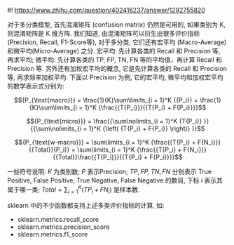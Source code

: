 #! https://www.zhihu.com/question/402416237/answer/1292755820

[comment]: <> (Answer URL: https://www.zhihu.com/question/402416237/answer/1292755820)
[comment]: <> (Question Title: 机器学习多分类模型如何进行评估？)
[comment]: <> (Author Name: 采石工)
[comment]: <> (Create Time: 2020-06-20 10:23:03)

对于多分类模型, 首先混淆矩阵 (confusion matrix) 仍然是可用的, 如果类别为 K, 则混淆矩阵是 K 维方阵. 我们知道, 由混淆矩阵可以衍生出很多评价指标 (Precision, Recall, F1-Score等), 对于多分类, 它们还有宏平均 (Macro-Average) 和微平均(Micro-Average) 之分. 宏平均: 先计算各类的 Recall 和 Precision 等, 再求平均; 微平均: 先计算各类的 TP, FP, TN, FN 等的平均值，再计算 Recall 和 Precision 等. 另外还有加权宏平均的概念, 它是先计算各类的 Recall 和 Precision 等, 再求频率加权平均. 下面以 Precision 为例, 它的宏平均, 微平均和加权宏平均的数学表示式分别为:

$${P_{\text{macro}}} = \frac{1}{K}\sum\limits_{i = 1}^K {{P_i}} =
\frac{1}{K}\sum\limits_{i = 1}^K {\frac{{T{P_i}}}{{T{P_i} + F{P_i}}}}$$

$${P_{\text{micro}}} = \frac{{\sum\nolimits_{i = 1}^K {T{P_i}}
}}{{\sum\nolimits_{i = 1}^K {\left( {T{P_i} + F{P_i}} \right)} }}$$

$${P_{\text{w-macro}}} = \sum\limits_{i = 1}^K {\frac{{T{P_i} +
F{N_i}}}{{Total}}{P_i}} = \sum\limits_{i = 1}^K {\frac{{T{P_i} +
F{N_i}}}{{Total}}\frac{{T{P_i}}}{{T{P_i} + F{P_i}}}}$$

一些符号说明:  $K$  为类别数;  $P$  表示Precision;  $TP, FP, TN, FN$  分别表示 True Positive, False Positive, True Negative, False Negative 的数目, 下标 i 表示其属于哪一类;  $Total = \sum\nolimits_{i = 1}^K {\left( {T{P_i} + F{N_i}} \right)}$  是样本数.

sklearn 中的不少函数都支持上述多类评价指标的计算, 如:

  * sklearn.metrics.recall_score 
  * sklearn.metrics.precision_score 
  * sklearn.metrics.f1_score 

